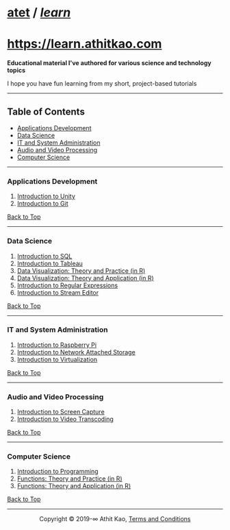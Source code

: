 ﻿# [atet](https://github.com/atet) / [**_learn_**](https://github.com/atet/learn/blob/master/README.md#atet--learn)

# https://learn.athitkao.com

**Educational material I've authored for various science and technology topics**

I hope you have fun learning from my short, project-based tutorials

--------------------------------------------------------------------------------------------------

## Table of Contents

* [Applications Development](#applications-development)
* [Data Science](#data-science)
* [IT and System Administration](#it-and-system-administration)
* [Audio and Video Processing](#audio-and-video-processing)
* [Computer Science](#computer-science)

--------------------------------------------------------------------------------------------------

### **Applications Development**

1. [Introduction to Unity](https://github.com/atet/learn/blob/master/unity/README.md#atet--learn--unity)
2. [Introduction to Git](https://github.com/atet/learn/blob/master/git/README.md#atet--learn--git)

[Back to Top](#table-of-contents)

--------------------------------------------------------------------------------------------------

### **Data Science**

1. [Introduction to SQL](https://github.com/atet/learn/blob/master/sql/README.md#atet--learn--sql)
2. [Introduction to Tableau](https://github.com/atet/learn/blob/master/tableau/README.md#atet--learn--tableau)
3. [Data Visualization: Theory and Practice (in R)](http://learn.athitkao.com/presentation_datavis1.html)
4. [Data Visualization: Theory and Application (in R)](http://learn.athitkao.com/presentation_datavis2.html)
5. [Introduction to Regular Expressions](https://github.com/atet/learn/blob/master/regex/README.md#atet--learn--regex)
6. [Introduction to Stream Editor](https://github.com/atet/learn/blob/master/sed/README.md#atet--learn--sed)

[Back to Top](#table-of-contents)

--------------------------------------------------------------------------------------------------

### **IT and System Administration**

1. [Introduction to Raspberry Pi](https://github.com/atet/learn/blob/master/raspberrypi/README.md#atet--learn--raspberrypi)
2. [Introduction to Network Attached Storage](https://github.com/atet/learn/blob/master/nas/README.md#atet--learn--nas)
3. [Introduction to Virtualization](https://github.com/atet/learn/blob/master/virtual/README.md#atet--learn--virtual)

[Back to Top](#table-of-contents)

--------------------------------------------------------------------------------------------------

### **Audio and Video Processing**

1. [Introduction to Screen Capture](https://github.com/atet/learn/blob/master/capture/README.md#atet--learn--capture)
2. [Introduction to Video Transcoding](https://github.com/atet/learn/blob/master/codec/README.md#atet--learn--codec)

[Back to Top](#table-of-contents)

--------------------------------------------------------------------------------------------------

### **Computer Science**

1. [Introduction to Programming](https://github.com/atet/learn/blob/master/programming/README.md#atet--learn--programming)
1. [Functions: Theory and Practice (in R)](http://learn.athitkao.com/presentation_functions1.html)
2. [Functions: Theory and Application (in R)](http://learn.athitkao.com/presentation_functions2.html)

[Back to Top](#table-of-contents)

--------------------------------------------------------------------------------------------------

<p align="center">Copyright © 2019-∞ Athit Kao, <a href="http://www.athitkao.com/tos.html" target="_blank">Terms and Conditions</a></p>